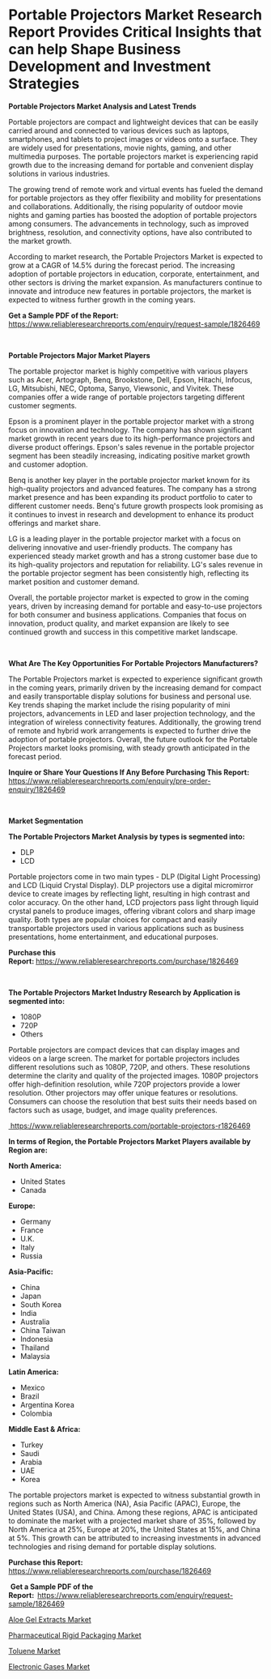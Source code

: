 <p><h1>Portable Projectors Market Research Report Provides Critical Insights that can help Shape Business Development and Investment Strategies</h1></p><p><strong>Portable Projectors Market Analysis and Latest Trends</strong></p>
<p><p>Portable projectors are compact and lightweight devices that can be easily carried around and connected to various devices such as laptops, smartphones, and tablets to project images or videos onto a surface. They are widely used for presentations, movie nights, gaming, and other multimedia purposes. The portable projectors market is experiencing rapid growth due to the increasing demand for portable and convenient display solutions in various industries.</p><p>The growing trend of remote work and virtual events has fueled the demand for portable projectors as they offer flexibility and mobility for presentations and collaborations. Additionally, the rising popularity of outdoor movie nights and gaming parties has boosted the adoption of portable projectors among consumers. The advancements in technology, such as improved brightness, resolution, and connectivity options, have also contributed to the market growth.</p><p>According to market research, the Portable Projectors Market is expected to grow at a CAGR of 14.5% during the forecast period. The increasing adoption of portable projectors in education, corporate, entertainment, and other sectors is driving the market expansion. As manufacturers continue to innovate and introduce new features in portable projectors, the market is expected to witness further growth in the coming years.</p></p>
<p><strong>Get a Sample PDF of the Report:&nbsp;</strong> <a href="https://www.reliableresearchreports.com/enquiry/request-sample/1826469">https://www.reliableresearchreports.com/enquiry/request-sample/1826469</a></p>
<p>&nbsp;</p>
<p><strong>Portable Projectors Major Market Players</strong></p>
<p><p>The portable projector market is highly competitive with various players such as Acer, Artograph, Benq, Brookstone, Dell, Epson, Hitachi, Infocus, LG, Mitsubishi, NEC, Optoma, Sanyo, Viewsonic, and Vivitek. These companies offer a wide range of portable projectors targeting different customer segments.</p><p>Epson is a prominent player in the portable projector market with a strong focus on innovation and technology. The company has shown significant market growth in recent years due to its high-performance projectors and diverse product offerings. Epson's sales revenue in the portable projector segment has been steadily increasing, indicating positive market growth and customer adoption.</p><p>Benq is another key player in the portable projector market known for its high-quality projectors and advanced features. The company has a strong market presence and has been expanding its product portfolio to cater to different customer needs. Benq's future growth prospects look promising as it continues to invest in research and development to enhance its product offerings and market share.</p><p>LG is a leading player in the portable projector market with a focus on delivering innovative and user-friendly products. The company has experienced steady market growth and has a strong customer base due to its high-quality projectors and reputation for reliability. LG's sales revenue in the portable projector segment has been consistently high, reflecting its market position and customer demand.</p><p>Overall, the portable projector market is expected to grow in the coming years, driven by increasing demand for portable and easy-to-use projectors for both consumer and business applications. Companies that focus on innovation, product quality, and market expansion are likely to see continued growth and success in this competitive market landscape.</p></p>
<p>&nbsp;</p>
<p><strong>What Are The Key Opportunities For Portable Projectors Manufacturers?</strong></p>
<p><p>The Portable Projectors market is expected to experience significant growth in the coming years, primarily driven by the increasing demand for compact and easily transportable display solutions for business and personal use. Key trends shaping the market include the rising popularity of mini projectors, advancements in LED and laser projection technology, and the integration of wireless connectivity features. Additionally, the growing trend of remote and hybrid work arrangements is expected to further drive the adoption of portable projectors. Overall, the future outlook for the Portable Projectors market looks promising, with steady growth anticipated in the forecast period.</p></p>
<p><strong>Inquire or Share Your Questions If Any Before Purchasing This Report:</strong> <a href="https://www.reliableresearchreports.com/enquiry/pre-order-enquiry/1826469">https://www.reliableresearchreports.com/enquiry/pre-order-enquiry/1826469</a></p>
<p>&nbsp;</p>
<p><strong>Market Segmentation</strong></p>
<p><strong>The Portable Projectors Market Analysis by types is segmented into:</strong></p>
<p><ul><li>DLP</li><li>LCD</li></ul></p>
<p><p>Portable projectors come in two main types - DLP (Digital Light Processing) and LCD (Liquid Crystal Display). DLP projectors use a digital micromirror device to create images by reflecting light, resulting in high contrast and color accuracy. On the other hand, LCD projectors pass light through liquid crystal panels to produce images, offering vibrant colors and sharp image quality. Both types are popular choices for compact and easily transportable projectors used in various applications such as business presentations, home entertainment, and educational purposes.</p></p>
<p><strong>Purchase this Report:&nbsp;</strong><a href="https://www.reliableresearchreports.com/purchase/1826469">https://www.reliableresearchreports.com/purchase/1826469</a></p>
<p>&nbsp;</p>
<p><strong>The Portable Projectors Market Industry Research by Application is segmented into:</strong></p>
<p><ul><li>1080P</li><li>720P</li><li>Others</li></ul></p>
<p><p>Portable projectors are compact devices that can display images and videos on a large screen. The market for portable projectors includes different resolutions such as 1080P, 720P, and others. These resolutions determine the clarity and quality of the projected images. 1080P projectors offer high-definition resolution, while 720P projectors provide a lower resolution. Other projectors may offer unique features or resolutions. Consumers can choose the resolution that best suits their needs based on factors such as usage, budget, and image quality preferences.</p></p>
<p><a href="https://www.reliableresearchreports.com/portable-projectors-r1826469">&nbsp;https://www.reliableresearchreports.com/portable-projectors-r1826469</a></p>
<p><strong>In terms of Region, the Portable Projectors Market Players available by Region are:</strong></p>
<p>
    <p> <strong> North America: </strong>
        <ul>
            <li>United States</li>
            <li>Canada</li>
        </ul>
        </p> 
    <p> <strong> Europe: </strong>
        <ul>
            <li>Germany</li>
            <li>France</li>
            <li>U.K.</li>
            <li>Italy</li>
            <li>Russia</li>
        </ul>
        </p> 
    <p> <strong> Asia-Pacific: </strong>
        <ul>
            <li>China</li>
            <li>Japan</li>
            <li>South Korea</li>
            <li>India</li>
            <li>Australia</li>
            <li>China Taiwan</li>
            <li>Indonesia</li>
            <li>Thailand</li>
            <li>Malaysia</li>
        </ul>
        </p> 
    <p> <strong> Latin America: </strong>
        <ul>
            <li>Mexico</li>
            <li>Brazil</li>
            <li>Argentina Korea</li>
            <li>Colombia</li>
        </ul>
        </p> 
    <p> <strong> Middle East & Africa: </strong>
        <ul>
            <li>Turkey</li>
            <li>Saudi</li>
            <li>Arabia</li>
            <li>UAE</li>
            <li>Korea</li>
        </ul>
    </p>
    </p>
<p><p>The portable projectors market is expected to witness substantial growth in regions such as North America (NA), Asia Pacific (APAC), Europe, the United States (USA), and China. Among these regions, APAC is anticipated to dominate the market with a projected market share of 35%, followed by North America at 25%, Europe at 20%, the United States at 15%, and China at 5%. This growth can be attributed to increasing investments in advanced technologies and rising demand for portable display solutions.</p></p>
<p><strong>Purchase this Report: </strong><a href="https://www.reliableresearchreports.com/purchase/1826469">https://www.reliableresearchreports.com/purchase/1826469</a></p>
<p>&nbsp;<strong>Get a Sample PDF of the Report:&nbsp;&nbsp;</strong><a href="https://www.reliableresearchreports.com/enquiry/request-sample/1826469">https://www.reliableresearchreports.com/enquiry/request-sample/1826469</a></p>
<p><strong></strong></p>
<p><p><a href="https://github.com/RoccoManning/Market-Research-Report-List-6/blob/main/aloe-gel-extracts-market.md">Aloe Gel Extracts Market</a></p><p><a href="https://github.com/gulaimolin/Market-Research-Report-List-5/blob/main/pharmaceutical-rigid-packaging-market.md">Pharmaceutical Rigid Packaging Market</a></p><p><a href="https://medium.com/@carlahoustonh51/toluene-market-report-by-product-type-benzene-xylene-toluene-diisocyanates-solvents-gasoline-d5bbf42ff083">Toluene Market</a></p><p><a href="https://medium.com/@millerjimk/electronic-gases-market-trends-focusing-on-electronic-gases-market-insight-and-forecast-analysis-50789983c839">Electronic Gases Market</a></p></p>